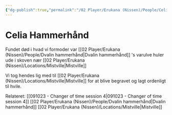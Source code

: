 ```yaml
---
{"dg-publish":true,"permalink":"/02 Player/Erukana (Nissen)/People/Celia Hammerhånd/"}
---
```


# Celia Hammerhånd

Fundet død i hvad vi formoder var [[02 Player/Erukana (Nissen)/People/Dvalin hammerhånd\|Dvalin hammerhånd]] 's  varulve huler ude i skoven nær [[02 Player/Erukana (Nissen)/Locations/Mistville\|Mistville]] 

Vi tog hendes lig med til [[02 Player/Erukana (Nissen)/Locations/Mistville\|Mistville]] for at blive begravet og lagt ordenligt til hvile.


Relateret: 
[[091023 - Changer of time session 4\|091023 - Changer of time session 4]]
[[02 Player/Erukana (Nissen)/People/Dvalin hammerhånd\|Dvalin hammerhånd]]
[[02 Player/Erukana (Nissen)/Locations/Mistville\|Mistville]]